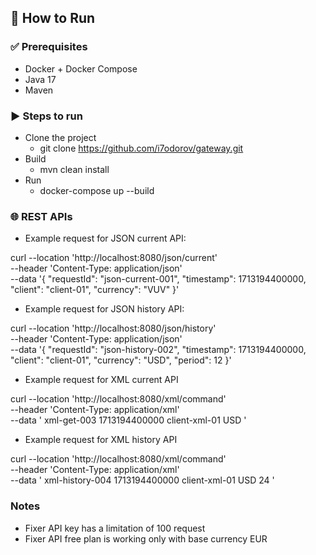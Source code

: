 ## 🚀 How to Run

### ✅ Prerequisites

- Docker + Docker Compose
- Java 17
- Maven

### ▶️ Steps to run


- Clone the project 
  - git clone https://github.com/i7odorov/gateway.git
- Build
  - mvn clean install
- Run
  - docker-compose up --build


### 🌐 REST APIs

- Example request for JSON current API:

curl --location 'http://localhost:8080/json/current' \
--header 'Content-Type: application/json' \
--data '{
"requestId": "json-current-001",
"timestamp": 1713194400000,
"client": "client-01",
"currency": "VUV"
}'

- Example request for JSON history API:

curl --location 'http://localhost:8080/json/history' \
--header 'Content-Type: application/json' \
--data '{
"requestId": "json-history-002",
"timestamp": 1713194400000,
"client": "client-01",
"currency": "USD",
"period": 12
}'

- Example request for XML current API

curl --location 'http://localhost:8080/xml/command' \
--header 'Content-Type: application/xml' \
--data '<request>
<requestId>xml-get-003</requestId>
<timestamp>1713194400000</timestamp>
<client>client-xml-01</client>
<get>
<currency>USD</currency>
</get>
</request>'

- Example request for XML history API

curl --location 'http://localhost:8080/xml/command' \
--header 'Content-Type: application/xml' \
--data '<request>
<requestId>xml-history-004</requestId>
<timestamp>1713194400000</timestamp>
<client>client-xml-01</client>
<history>
<currency>USD</currency>
<period>24</period>
</history>
</request>'

### Notes
- Fixer API key has a limitation of 100 request
- Fixer API free plan is working only with base currency EUR